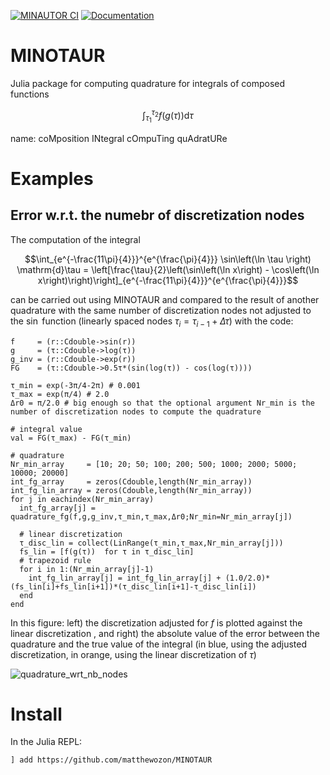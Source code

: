 [![MINAUTOR CI](https://github.com/matthewozon/MINOTAUR/actions/workflows/CI.yml/badge.svg)](https://github.com/matthewozon/MINOTAUR/actions/workflows/CI.yml)
[![Documentation](https://github.com/matthewozon/MINOTAUR/actions/workflows/documentation.yml/badge.svg)](https://github.com/matthewozon/MINOTAUR/actions/workflows/documentation.yml)

# MINOTAUR
Julia package for computing quadrature for integrals of composed functions

```math
\int_{\tau_1}^{\tau_2} f(g(\tau)) \mathrm{d}\tau
```

name: coMposition INtegral cOmpuTing quAdratURe

# Examples

## Error w.r.t. the numebr of discretization nodes

The computation of the integral

```math
\int_{e^{-\frac{11\pi}{4}}}^{e^{\frac{\pi}{4}}} \sin\left(\ln \tau \right) \mathrm{d}\tau = \left[\frac{\tau}{2}\left(\sin\left(\ln x\right) - \cos\left(\ln x\right)\right)\right]_{e^{-\frac{11\pi}{4}}}^{e^{\frac{\pi}{4}}}
```

can be carried out using MINOTAUR and compared to the result of another quadrature with the same number of discretization nodes not adjusted to the $\sin$ function (linearly spaced nodes $\tau_i = \tau_{i-1} + \Delta\tau$) with the code:

```
f     = (r::Cdouble->sin(r))
g     = (τ::Cdouble->log(τ))
g_inv = (r::Cdouble->exp(r))
FG    = (τ::Cdouble->0.5τ*(sin(log(τ)) - cos(log(τ)))) 

τ_min = exp(-3π/4-2π) # 0.001 
τ_max = exp(π/4) # 2.0
Δr0 = π/2.0 # big enough so that the optional argument Nr_min is the number of discretization nodes to compute the quadrature

# integral value
val = FG(τ_max) - FG(τ_min)

# quadrature 
Nr_min_array     = [10; 20; 50; 100; 200; 500; 1000; 2000; 5000; 10000; 20000]
int_fg_array     = zeros(Cdouble,length(Nr_min_array))
int_fg_lin_array = zeros(Cdouble,length(Nr_min_array))
for j in eachindex(Nr_min_array)
  int_fg_array[j] = quadrature_fg(f,g,g_inv,τ_min,τ_max,Δr0;Nr_min=Nr_min_array[j])
  
  # linear discretization
  τ_disc_lin = collect(LinRange(τ_min,τ_max,Nr_min_array[j]))
  fs_lin = [f(g(τ))  for τ in τ_disc_lin]
  # trapezoid rule 
  for i in 1:(Nr_min_array[j]-1)
    int_fg_lin_array[j] = int_fg_lin_array[j] + (1.0/2.0)*(fs_lin[i]+fs_lin[i+1])*(τ_disc_lin[i+1]-τ_disc_lin[i])
  end
end
```

In this figure: left) the discretization adjusted for $f$ is plotted against the linear discretization , and right) the absolute value of the error between the quadrature and the true value of the integral (in blue, using the adjusted discretization, in orange, using the linear discretization of $\tau$)

![quadrature_wrt_nb_nodes](https://github.com/matthewozon/MINOTAUR/assets/7929598/6fc90605-a205-4ae6-94f7-fc4059b6c0e8)


# Install

In the Julia REPL:

```
] add https://github.com/matthewozon/MINOTAUR
```

